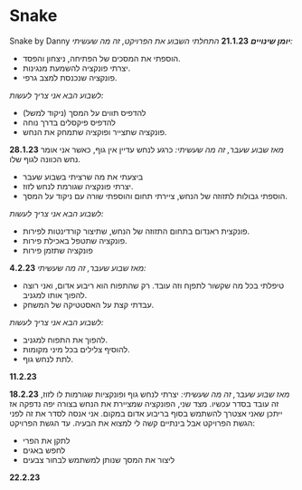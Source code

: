 # Snake
Snake by Danny 
**_יומן שינויים_**
**21.1.23**
_התחלתי השבוע את הפרויקט, זה מה שעשיתי:_
- הוספתי את המסכים של הפתיחה, ניצחון והפסד.
- יצרתי פונקציה להשמעת מנגינות.
- פונקציה שנכנסת למצב גרפי.

_לשבוע הבא אני צריך לעשות:_
- להדפיס תווים על המסך (ניקוד למשל)
- להדפיס פיקסלים בדרך נוחה
- פונקציה שתצייר ופוקציה שתמחק את הנחש.


**28.1.23**
_מאז שבוע שעבר, זה מה שעשיתי:_
כרגע לנחש עדיין אין גוף, כאשר אני אומר נחש הכוונה לגוף שלו.
- ביצעתי את מה שרציתי בשבוע שעבר
- יצרתי פונקציה שגורמת לנחש לזוז.
- הוספתי גבולות לתזוזה של הנחש, ציירתי תחום והוספתי שורה עם ניקוד על המסך.

_לשבוע הבא אני צריך לעשות:_
- פונקצית ראנדום בתחום התזוזה של הנחש, שתיצור קורדינטות לפירות.
- פונקציה שתטפל באכילת פירות.
- פונקציה שתזמן פירות

**4.2.23**
_מאז שבוע שעבר, זה מה שעשיתי:_
- טיפלתי בכל מה שקשור לתפןח וזה עובד. רק שהתפוח הוא ריבוע אדום, ואני רוצה להפוך אותו למגניב.
- עבדתי קצת על האסטטיקה של המשחק.

_לשבוע הבא אני צריך לעשות:_
- להפוך את התפוח למגניב.
- להוסיף צלילים בכל מיני מקומות.
- לתת לנחש גוף.

**11.2.23**

**18.2.23**
_מאז שבוע שעבר, זה מה שעשיתי:_
יצרתי לנחש גוף ופונקציות שגורמות לו לזוז, זה עובד בסדר עכשיו.
מצד שני, הפונקציה שמציירת את הנחש בצורה יפה נדפקה אז ייתכן שאני אצטרך להשתמש בסוף בריבוע אדום במקום. אני אנסה לסדר את זה לפני הגשת הפרויקט אבל בינתיים קשה לי למצוא את הבעיה.
עד הגשת הפרויקט:
- לתקן את הפרי
- לחפש באגים
- ליצור את המסך שנותן למשתמש לבחור צבעים

**22.2.23**
